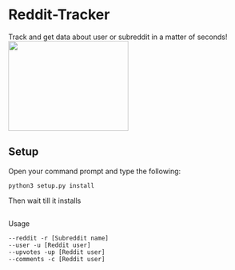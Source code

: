 # Reddit-Tracker
Track and get data about user or subreddit in a matter of seconds!
<img src="https://media.wired.com/photos/5954a1b05578bd7594c46869/master/w_2560%2Cc_limit/reddit-alien-red-st.jpg" width="240" height="180" />

## Setup
Open your command prompt and type the following:
```
python3 setup.py install
```
Then wait till it installs

##
Usage
```
--reddit -r [Subreddit name]
--user -u [Reddit user]
--upvotes -up [Reddit user]
--comments -c [Reddit user]
```



